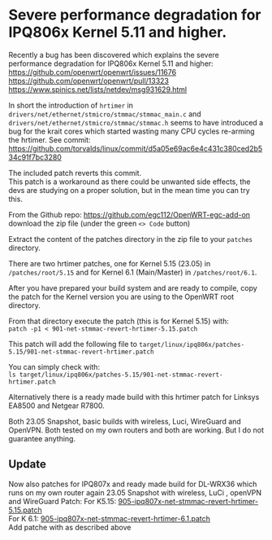 Severe performance degradation for IPQ806x Kernel 5.11 and higher.
==================================================================

Recently a bug has been discovered which explains the severe performance
degradation for IPQ806x Kernel 5.11 and higher:  
<https://github.com/openwrt/openwrt/issues/11676>  
<https://github.com/openwrt/openwrt/pull/13323>  
<https://www.spinics.net/lists/netdev/msg931629.html>  

In short the introduction of `hrtimer` in
`drivers/net/ethernet/stmicro/stmmac/stmmac_main.c` and `
drivers/net/ethernet/stmicro/stmmac/stmmac.h` seems to have introduced a bug
for the krait cores which started wasting many CPU cycles re-arming the hrtimer.
See commit:  
<https://github.com/torvalds/linux/commit/d5a05e69ac6e4c431c380ced2b534c91f7bc3280>

The included patch reverts this commit.  
This patch is a workaround as there could be
unwanted side effects, the devs are studying on a proper solution, but in the
mean time you can try this.

From the Github repo: <https://github.com/egc112/OpenWRT-egc-add-on> download
the zip file (under the green `<> Code` button)

Extract the content of the patches directory in the zip file to your `patches`
directory.

There are two hrtimer patches, one for Kernel 5.15 (23.05) in
`/patches/root/5.15` and for Kernel 6.1 (Main/Master) in
`/patches/root/6.1`.

After you have prepared your build system and are ready to compile, copy the
patch for the Kernel version you are using to the OpenWRT root directory.

From that directory execute the patch (this is for Kernel 5.15) with:  
`patch -p1 < 901-net-stmmac-revert-hrtimer-5.15.patch`

This patch will add the following file to
`target/linux/ipq806x/patches-5.15/901-net-stmmac-revert-hrtimer.patch`

You can simply check with:  
`ls target/linux/ipq806x/patches-5.15/901-net-stmmac-revert-hrtimer.patch`

Alternatively there is a ready made build with this hrtimer patch for Linksys
EA8500 and Netgear R7800.

Both 23.05 Snapshot, basic builds with wireless, Luci, WireGuard and OpenVPN.
Both tested on my own routers and both are working.
But I do not guarantee anything.

## Update
Now also patches for IPQ807x and ready made build for DL-WRX36 which runs on my own router again 23.05 Snapshot with wireless, LuCi , openVPN and WireGuard
Patch: 
For K5.15: [905-ipq807x-net-stmmac-revert-hrtimer-5.15.patch](https://github.com/egc112/OpenWRT-egc-add-on/blob/main/patches/root/5.15/905-ipq807x-net-stmmac-revert-hrtimer-5.15.patch)   
For K 6.1: [905-ipq807x-net-stmmac-revert-hrtimer-6.1.patch](https://github.com/egc112/OpenWRT-egc-add-on/blob/main/patches/root/6.1/905-ipq807x-net-stmmac-revert-hrtimer-6.1.patch)  
Add patche with as described above

